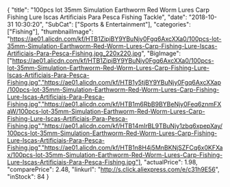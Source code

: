 {
	"title": "100pcs lot 35mm Simulation Earthworm Red Worm Lures Carp Fishing Lure Iscas Artificiais Para Pesca Fishing Tackle",
	"date": "2018-10-31 10:30:20",
	"SubCat": ["Sports & Entertainment"],
	"categories": ["Fishing"],
	"thumbnailImage": "https://ae01.alicdn.com/kf/HTB1ZipjBY9YBuNjy0Fgq6AxcXXa0/100pcs-lot-35mm-Simulation-Earthworm-Red-Worm-Lures-Carp-Fishing-Lure-Iscas-Artificiais-Para-Pesca-Fishing.jpg_220x220.jpg",
	"BigImage": ["https://ae01.alicdn.com/kf/HTB1ZipjBY9YBuNjy0Fgq6AxcXXa0/100pcs-lot-35mm-Simulation-Earthworm-Red-Worm-Lures-Carp-Fishing-Lure-Iscas-Artificiais-Para-Pesca-Fishing.jpg","https://ae01.alicdn.com/kf/HTB1y5tjBY9YBuNjy0Fgq6AxcXXap/100pcs-lot-35mm-Simulation-Earthworm-Red-Worm-Lures-Carp-Fishing-Lure-Iscas-Artificiais-Para-Pesca-Fishing.jpg","https://ae01.alicdn.com/kf/HTB1m6RbB9BYBeNjy0Feq6znmFXaW/100pcs-lot-35mm-Simulation-Earthworm-Red-Worm-Lures-Carp-Fishing-Lure-Iscas-Artificiais-Para-Pesca-Fishing.jpg","https://ae01.alicdn.com/kf/HTB14mIrBL9TBuNjy1zbq6xpepXay/100pcs-lot-35mm-Simulation-Earthworm-Red-Worm-Lures-Carp-Fishing-Lure-Iscas-Artificiais-Para-Pesca-Fishing.jpg","https://ae01.alicdn.com/kf/HTB1n8H4j5MnBKNjSZFCq6x0KFXax/100pcs-lot-35mm-Simulation-Earthworm-Red-Worm-Lures-Carp-Fishing-Lure-Iscas-Artificiais-Para-Pesca-Fishing.jpg"],
	"actualPrice": 1.98,
	"comparePrice": 2.48,
	"linkurl": "http://s.click.aliexpress.com/e/c31h9E56",
	"inStock": 84
}
